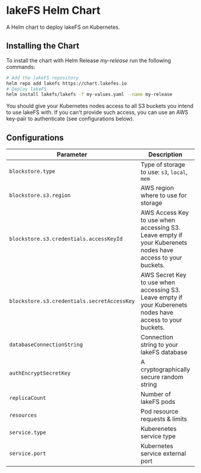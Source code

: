 # lakeFS Helm Chart

A Helm chart to deploy lakeFS on Kubernetes.

## Installing the Chart

To install the chart with Helm Release *my-release* run the following commands:

```bash
# Add the lakeFS repository
helm repo add lakefs https://chart.lakefes.io
# Deploy lakeFS
helm install lakefs/lakefs -f my-values.yaml --name my-release
```

You should give your Kubernetes nodes access to all S3 buckets you intend to use lakeFS with.
If you can't provide such access, you can use an AWS key-pair to authenticate (see configurations below). 

## Configurations
| **Parameter**                               | **Description**                                                                                            | **Default** |
|---------------------------------------------|------------------------------------------------------------------------------------------------------------|-------------|
| `blockstore.type`                           | Type of storage to use: `s3`, `local`, `mem`                                                               |             |
| `blockstore.s3.region`                      | AWS region where to use for storage                                                                        |             |
| `blockstore.s3.credentials.accessKeyId`     | AWS Access Key to use when accessing S3. Leave empty if your Kuberenets nodes have access to your buckets. |             |
| `blockstore.s3.credentials.secretAccessKey` | AWS Secret Key to use when accessing S3. Leave empty if your Kuberenets nodes have access to your buckets. |             |
| `databaseConnectionString`                  | Connection string to your lakeFS database                                                                  |             |
| `authEncryptSecretKey`                      | A cryptographically secure random string                                                                   |             |
| `replicaCount`                              | Number of lakeFS pods                                                                                      | `1`         |
| `resources`                                 | Pod resource requests & limits                                                                             | `{}`        |
| `service.type`                              | Kuberenetes service type                                                                                   | ClusterIP   |
| `service.port`                              | Kubernetes service external port                                                                           | 80          |